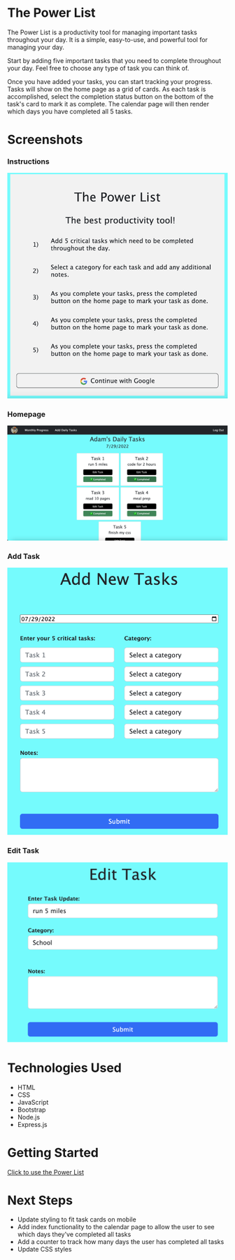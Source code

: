 # The Power List
The Power List is a productivity tool for managing important tasks throughout your day. It is a simple, easy-to-use, and powerful tool for managing your day.  
  
Start by adding five important tasks that you need to complete throughout your day. Feel free to choose any type of task you can think of.  
  
Once you have added your tasks, you can start tracking your progress. Tasks will show on the home page as a grid of cards. As each task is accomplished, select the completion status button on the bottom of the task's card to mark it as complete. The calendar page will then render which days you have completed all 5 tasks. 

# Screenshots
### Instructions 
![Instructions](screenshots/instructions.png)

### Homepage
![Homepage](screenshots/show-task.png)

### Add Task
![Add Task](screenshots/add-tasks.png)

### Edit Task
![Edit Task](screenshots/edit-tasks.png)

# Technologies Used
- HTML
- CSS
- JavaScript
- Bootstrap
- Node.js
- Express.js

# Getting Started
[Click to use the Power List](https://the-power-list.herokuapp.com/)

# Next Steps
- Update styling to fit task cards on mobile
- Add index functionality to the calendar page to allow the user to see which days they've completed all tasks
- Add a counter to track how many days the user has completed all tasks
- Update CSS styles 